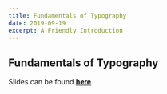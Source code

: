 ```yaml
---
title: Fundamentals of Typography
date: 2019-09-19
excerpt: A Friendly Introduction
---
```


## Fundamentals of Typography

Slides can be found [**here**](https://docs.google.com/presentation/d/1dEif15fc5my7MaWu7AxWxKd1soMXvtcOCGgsxcYSP9k/edit?usp=sharing)
